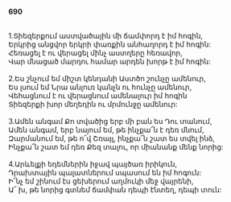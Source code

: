 **690**

\
1.Տիեզերքում աստվածային մի ճամփորդ է իմ հոգին,\
Երկրից անցվոր երկրի փառքին անհաղորդ է իմ հոգին:\
Հեռացել է ու վերացել մինչ աստղերը հեռավոր,\
Վար մնացած մարդու համար արդեն խորթ է իմ հոգին:\
\
2.Ես շնչում եմ միշտ կենդանի Աստծո շունչը ամենուր,\
Ես լսում եմ Նրա անլուռ կանչն ու հունչը ամենուր,\
Վեհացնում է ու վերացնում ամենալուր իմ հոգին\
Տիեզերքի խոր մեղեդին ու մրմունջը ամենուր:\
\
3.Ամեն անգամ Քո տվածից երբ մի բան ես Դու տանում,\
Ամեն անգամ, երբ նայում եմ, թե ինչքա՜ն է դեռ մնում,\
Զարմանում եմ, թե ո՜վ Շռայլ, ինչքա՜ն շատ ես տվել ինձ,\
Ինչքա՜ն շատ եմ դեռ Քեզ տալու, որ միանանք մենք նորից:\
\
4.Արևելքի եդեմներին իջավ պայծառ իրիկուն,\
Դրախտային պալատներում սպասում են իմ հոգուն:\
Ի՜նչ եմ շինում էս ցեխերում աղմուկի մեջ վայրենի,\
Ա՜ խ, թե նորից գտնեմ ճամփան դեպի էնտեղ, դեպի տուն:
